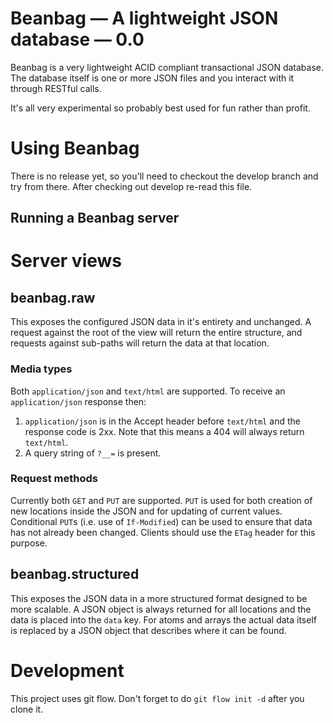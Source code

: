 # Beanbag — A lightweight JSON database — 0.0 #

Beanbag is a very lightweight ACID compliant transactional JSON database. The database itself is one or more JSON files and you interact with it through RESTful calls.

It's all very experimental so probably best used for fun rather than profit.

# Using Beanbag #

There is no release yet, so you'll need to checkout the develop branch and try from there. After checking out develop re-read this file.

## Running a Beanbag server ##


# Server views #


## beanbag.raw ##

This exposes the configured JSON data in it's entirety and unchanged. A request against the root of the view will return the entire structure, and requests against sub-paths will return the data at that location.

### Media types ###

Both `application/json` and `text/html` are supported. To receive an `application/json` response then:

1. `application/json` is in the Accept header before `text/html` and the response code is 2xx. Note that this means a 404 will always return `text/html`.
2. A query string of `?__=` is present.

### Request methods ###

Currently both `GET` and `PUT` are supported. `PUT` is used for both creation of new locations inside the JSON and for updating of current values. Conditional `PUT`s (i.e. use of `If-Modified`) can be used to ensure that data has not already been changed. Clients should use the `ETag` header for this purpose.


## beanbag.structured ##

This exposes the JSON data in a more structured format designed to be more scalable. A JSON object is always returned for all locations and the data is placed into the `data` key. For atoms and arrays the actual data itself is replaced by a JSON object that describes where it can be found.


# Development #

This project uses git flow. Don't forget to do `git flow init -d` after you clone it.
